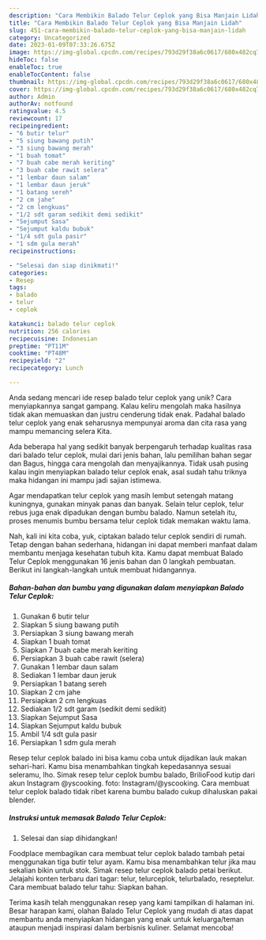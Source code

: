 ```yaml
---
description: "Cara Membikin Balado Telur Ceplok yang Bisa Manjain Lidah"
title: "Cara Membikin Balado Telur Ceplok yang Bisa Manjain Lidah"
slug: 451-cara-membikin-balado-telur-ceplok-yang-bisa-manjain-lidah
category: Uncategorized
date: 2023-01-09T07:33:26.675Z
image: https://img-global.cpcdn.com/recipes/793d29f38a6c0617/680x482cq70/balado-telur-ceplok-foto-resep-utama.jpg
hideToc: false
enableToc: true
enableTocContent: false
thumbnail: https://img-global.cpcdn.com/recipes/793d29f38a6c0617/680x482cq70/balado-telur-ceplok-foto-resep-utama.jpg
cover: https://img-global.cpcdn.com/recipes/793d29f38a6c0617/680x482cq70/balado-telur-ceplok-foto-resep-utama.jpg
author: Admin
authorAv: notfound
ratingvalue: 4.5
reviewcount: 17
recipeingredient:
- "6 butir telur"
- "5 siung bawang putih"
- "3 siung bawang merah"
- "1 buah tomat"
- "7 buah cabe merah keriting"
- "3 buah cabe rawit selera"
- "1 lembar daun salam"
- "1 lembar daun jeruk"
- "1 batang sereh"
- "2 cm jahe"
- "2 cm lengkuas"
- "1/2 sdt garam sedikit demi sedikit"
- "Sejumput Sasa"
- "Sejumput kaldu bubuk"
- "1/4 sdt gula pasir"
- "1 sdm gula merah"
recipeinstructions:

- "Selesai dan siap dinikmati!"
categories:
- Resep
tags:
- balado
- telur
- ceplok

katakunci: balado telur ceplok 
nutrition: 256 calories
recipecuisine: Indonesian
preptime: "PT11M"
cooktime: "PT48M"
recipeyield: "2"
recipecategory: Lunch

---
```





Anda sedang mencari ide resep balado telur ceplok yang unik? Cara menyiapkannya sangat gampang. Kalau keliru mengolah maka hasilnya tidak akan memuaskan dan justru cenderung tidak enak. Padahal balado telur ceplok yang enak seharusnya mempunyai aroma dan cita rasa yang mampu memancing selera Kita.





Ada beberapa hal yang sedikit banyak berpengaruh terhadap kualitas rasa dari balado telur ceplok, mulai dari jenis bahan, lalu pemilihan bahan segar dan Bagus, hingga cara mengolah dan menyajikannya. Tidak usah pusing kalau ingin menyiapkan balado telur ceplok enak,      asal sudah tahu triknya maka hidangan ini mampu jadi sajian istimewa.














Agar mendapatkan telur ceplok yang masih lembut setengah matang kuningnya, gunakan minyak panas dan banyak. Selain telur ceplok, telur rebus juga enak dipadukan dengan bumbu balado. Namun setelah itu, proses menumis bumbu bersama telur ceplok tidak memakan waktu lama.






Nah, kali ini kita coba, yuk, ciptakan balado telur ceplok sendiri di rumah. Tetap dengan bahan sederhana, hidangan ini dapat memberi manfaat dalam membantu menjaga kesehatan tubuh kita. Kamu dapat membuat Balado Telur Ceplok menggunakan 16 jenis bahan dan 0 langkah pembuatan. Berikut ini langkah-langkah untuk membuat hidangannya.

<!--inarticleads1-->

##### Bahan-bahan dan bumbu yang digunakan dalam menyiapkan Balado Telur Ceplok:

1. Gunakan 6 butir telur
1. Siapkan 5 siung bawang putih
1. Persiapkan 3 siung bawang merah
1. Siapkan 1 buah tomat
1. Siapkan 7 buah cabe merah keriting
1. Persiapkan 3 buah cabe rawit (selera)
1. Gunakan 1 lembar daun salam
1. Sediakan 1 lembar daun jeruk
1. Persiapkan 1 batang sereh
1. Siapkan 2 cm jahe
1. Persiapkan 2 cm lengkuas
1. Sediakan 1/2 sdt garam (sedikit demi sedikit)
1. Siapkan Sejumput Sasa
1. Siapkan Sejumput kaldu bubuk
1. Ambil 1/4 sdt gula pasir
1. Persiapkan 1 sdm gula merah


Resep telur ceplok balado ini bisa kamu coba untuk dijadikan lauk makan sehari-hari. Kamu bisa menambahkan tingkah kepedasannya sesuai seleramu, lho. Simak resep telur ceplok bumbu balado, BrilioFood kutip dari akun Instagram @yscooking. foto: Instagram/@yscooking. Cara membuat telur ceplok balado tidak ribet karena bumbu balado cukup dihaluskan pakai blender. 

<!--inarticleads2-->

##### Instruksi untuk memasak Balado Telur Ceplok:


1. Selesai dan siap dihidangkan!

Foodplace membagikan cara membuat telur ceplok balado tambah petai menggunakan tiga butir telur ayam. Kamu bisa menambahkan telur jika mau sekalian bikin untuk stok. Simak resep telur ceplok balado petai berikut. Jelajahi konten terbaru dari tagar: telur, telurceplok, telurbalado, reseptelur. Cara membuat balado telur tahu: Siapkan bahan. 

Terima kasih telah menggunakan resep yang kami tampilkan di halaman ini. Besar harapan kami, olahan Balado Telur Ceplok yang mudah di atas dapat membantu anda menyiapkan hidangan yang enak untuk keluarga/teman ataupun menjadi inspirasi dalam berbisnis kuliner. Selamat mencoba!
